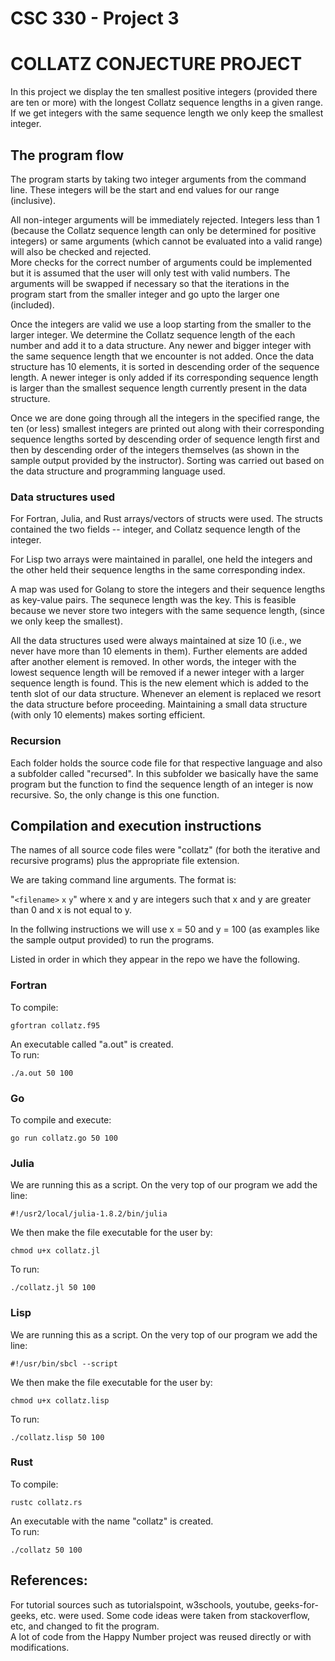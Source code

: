 # CSC 330 - Project 3
# COLLATZ CONJECTURE PROJECT

In this project we display the ten smallest positive integers (provided there are ten or more) with the longest Collatz sequence lengths in a given range. If we get
integers with the same sequence length we only keep the smallest integer.


## The program flow

The program starts by taking two integer arguments from the command line. These integers will be the start and end values for our range (inclusive). 

All non-integer arguments will be immediately rejected. Integers less than 1 (because the Collatz sequence length can only be determined for positive integers)  or 
same arguments (which cannot be evaluated into a valid range) will also be checked and rejected.  
More checks for the correct number of arguments could be implemented but it is assumed that the user will only test with valid numbers. The arguments will be swapped if necessary so that the iterations in the program start from the smaller integer and go upto the larger one (included).

Once the integers are valid we use a loop starting from the smaller to the larger integer. We determine the Collatz sequence length of the each number and add it
to a data structure. Any newer and bigger integer with the same sequence length that we encounter is not added. Once the data structure has 10 elements, it is sorted
in descending order of the sequence length. A newer integer is only added if its corresponding sequence length is larger than the smallest sequence length currently
present in the data structure.  

Once we are done going through all the integers in the specified range, the ten (or less) smallest integers are printed out along with their corresponding 
sequence lengths sorted by descending order of sequence length first and then by descending order of the integers themselves (as shown in the sample output 
provided by the instructor). Sorting was carried out based on the data structure and programming language used. 

### Data structures used

For Fortran, Julia, and Rust arrays/vectors of structs were used. The structs contained the two fields -- integer, and Collatz sequence length of the integer.

For Lisp two arrays were maintained in parallel, one held the integers and the other held their sequence lengths in the same corresponding index. 

A  map was used for Golang to store the integers and their sequence lengths as key-value pairs. The sequnece length was the key. This is feasible because
we never store two integers with the same sequence length, (since we only keep the smallest). 

All the data structures used were always maintained at size 10 (i.e., we never have more than 10 elements in them). Further elements are added after another 
element is removed. In other words, the integer with the lowest sequence length will be removed if a newer integer with a larger sequence length is found. 
This is the new element which is added to the tenth slot of our data structure. Whenever an element is replaced we resort the data structure before proceeding.
Maintaining a small data structure (with only 10 elements) makes sorting efficient.

### Recursion

Each folder holds the source code file for that respective language and also a subfolder called "recursed". In this subfolder we basically have the same 
program but the function to find the sequence length of an integer is now recursive. So, the only change is this one function.

## Compilation and execution instructions

The names of all source code files were "collatz" (for both the iterative and recursive programs) plus the appropriate file extension.

We are taking command line arguments. The format is: <br>

"`<filename>` `x` `y`" where x and y are integers such that x and y are greater than 0 and x is not equal to y.


In the follwing instructions we will use x = 50 and y = 100 (as examples like the sample output provided) to run the programs.  

Listed in order in which they appear in the repo we have the following.


### Fortran
To compile:
```
gfortran collatz.f95
```
An executable called "a.out" is created.<br>
To run:
```
./a.out 50 100
```

### Go
To compile and execute:
```
go run collatz.go 50 100
```

### Julia 
We are running this as a script.
On the very top of our program we add the line:
```
#!/usr2/local/julia-1.8.2/bin/julia
```
We then make the file executable for the user by:
```
chmod u+x collatz.jl
```
To run:
```
./collatz.jl 50 100
```

### Lisp
We are running this as a script.
On the very top of our program we add the line:
```
#!/usr/bin/sbcl --script
```
We then make the file executable for the user by:
```
chmod u+x collatz.lisp
```
To run:
```
./collatz.lisp 50 100
```

### Rust
To compile:
```
rustc collatz.rs 
```
An executable with the name "collatz" is created.<br>
To run:
```
./collatz 50 100
```

## References:
For tutorial sources such as tutorialspoint, w3schools, youtube, geeks-for-geeks, etc. were used.
Some code ideas were taken from stackoverflow, etc, and changed to fit the program.<br>
A lot of code from the Happy Number project was reused directly or with modifications.

